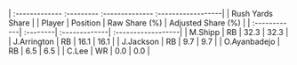 | :------------- :--------- :-------------- :------------------|
|                       Rush Yards Share                       |
| Player       | Position | Raw Share (%) | Adjusted Share (%) |
| :------------| :--------| :-------------| :------------------|
| M.Shipp      | RB       | 32.3          | 32.3               |
| J.Arrington  | RB       | 16.1          | 16.1               |
| J.Jackson    | RB       | 9.7           | 9.7                |
| O.Ayanbadejo | RB       | 6.5           | 6.5                |
| C.Lee        | WR       | 0.0           | 0.0                |